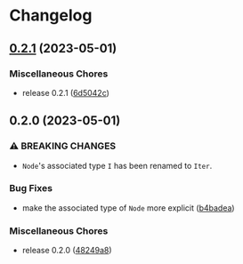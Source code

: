 # Changelog

## [0.2.1](https://github.com/hibachrach/render_as_tree/compare/v0.2.0...v0.2.1) (2023-05-01)


### Miscellaneous Chores

* release 0.2.1 ([6d5042c](https://github.com/hibachrach/render_as_tree/commit/6d5042c14ff23b7f1611e0f41e2d384b096e5f82))

## 0.2.0 (2023-05-01)


### ⚠ BREAKING CHANGES

* `Node`'s associated type `I` has been renamed to `Iter`.

### Bug Fixes

* make the associated type of `Node` more explicit ([b4badea](https://github.com/hibachrach/render_as_tree/commit/b4badead65d2cf9dc99646f7fa6a9a55fbf0530b))


### Miscellaneous Chores

* release 0.2.0 ([48249a8](https://github.com/hibachrach/render_as_tree/commit/48249a89302d8573d1464c91bb68ca2c70e49057))
